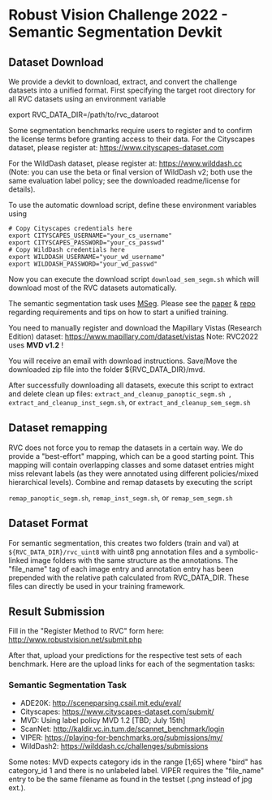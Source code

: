 # Robust Vision Challenge 2022 -  Semantic Segmentation Devkit #

## Dataset Download ##

We provide a devkit to download, extract, and convert the challenge datasets into a unified format. First specifying the target root directory for all RVC datasets using an environment variable

export RVC_DATA_DIR=/path/to/rvc_dataroot

Some segmentation benchmarks require users to register and to confirm the license terms before granting access to their data.
For the Cityscapes dataset, please register at: https://www.cityscapes-dataset.com 

For the WildDash dataset, please register at: https://www.wilddash.cc (Note: you can use the beta or final version of WildDash v2; both use the same evaluation label policy; see the downloaded readme/license for details).

To use the automatic download script, define these environment variables using 

```
# Copy Cityscapes credentials here
export CITYSCAPES_USERNAME="your_cs_username"
export CITYSCAPES_PASSWORD="your_cs_passwd"
# Copy WildDash credentials here
export WILDDASH_USERNAME="your_wd_username"
export WILDDASH_PASSWORD="your_wd_passwd"
```

Now you can execute the download script ``` download_sem_segm.sh ``` which will download most of the RVC datasets automatically.

The semantic segmentation task uses [MSeg](http://vladlen.info/publications/mseg-composite-dataset-multi-domain-semantic-segmentation). Please see the [paper](http://vladlen.info/papers/MSeg.pdf) & [repo](https://github.com/mseg-dataset) regarding requirements and tips on how to start a unified training. 

You need to manually register and download the Mapillary Vistas (Research Edition) dataset:
https://www.mapillary.com/dataset/vistas
Note: RVC2022 uses **MVD v1.2** ! 

You will receive an email with download instructions. Save/Move the downloaded zip file into the folder ${RVC_DATA_DIR}/mvd.

After successfully downloading all datasets, execute this script to extract and delete clean up files: ```extract_and_cleanup_panoptic_segm.sh ```, ``` extract_and_cleanup_inst_segm.sh ```, or ```extract_and_cleanup_sem_segm.sh ```

## Dataset remapping ###

RVC does not force you to remap the datasets in a certain way. We do provide a "best-effort" mapping, which can be a good starting point. This mapping will contain overlapping classes and some dataset entries might miss relevant labels (as they were annotated using different policies/mixed hierarchical  levels). Combine and remap datasets by executing the script 

 ``` remap_panoptic_segm.sh ```,  ``` remap_inst_segm.sh ```, or ``` remap_sem_segm.sh ```

## Dataset Format ##

For semantic segmentation, this creates two folders (train and val) at ``` ${RVC_DATA_DIR}/rvc_uint8 ``` with uint8 png annotation files and a symbolic-linked image folders with the same structure as the annotations.
The "file_name" tag of each image entry and annotation entry has been prepended with the relative path calculated from RVC_DATA_DIR.
These files can directly be used in your training framework.

## Result Submission ##
Fill in the "Register Method to RVC" form here: http://www.robustvision.net/submit.php

After that, upload your predictions for the respective test sets of each benchmark.
Here are the upload links for each of the segmentation tasks:

### Semantic Segmentation Task ###
- ADE20K: http://sceneparsing.csail.mit.edu/eval/
- Cityscapes: https://www.cityscapes-dataset.com/submit/
- MVD: Using label policy MVD 1.2 [TBD; July 15th]
- ScanNet: http://kaldir.vc.in.tum.de/scannet_benchmark/login
- VIPER: https://playing-for-benchmarks.org/submissions/my/
- WildDash2: https://wilddash.cc/challenges/submissions

Some notes: MVD expects category ids in the range [1;65] where "bird" has category_id 1 and there is no unlabeled label. VIPER requires the "file_name" entry to be the same filename as found in the testset (.png instead of jpg ext.). 
